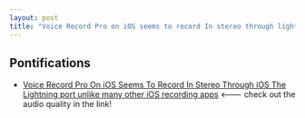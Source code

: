 ```yaml
---
layout: post
title: "Voice Record Pro on iOS seems to record In stereo through lightning port"
---
```


## Pontifications

* [Voice Record Pro On iOS Seems To Record In Stereo Through iOS The Lightning port unlike many other iOS recording apps](http://roland.micro.blog/2018/08/01/voice-record-pro.html) <--- check out the audio quality in the link!
